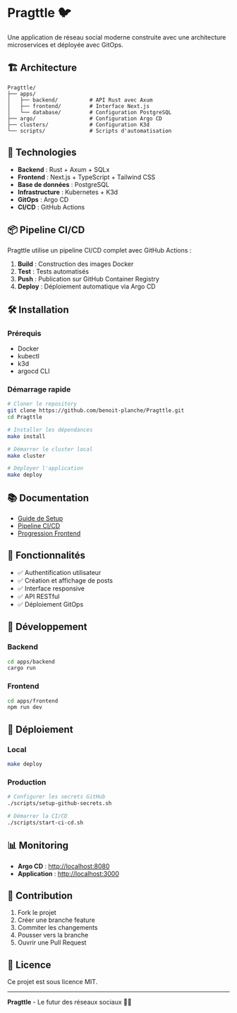 # Pragttle 🐦

Une application de réseau social moderne construite avec une architecture microservices et déployée avec GitOps.

## 🏗️ Architecture

```mermaid
Pragttle/
├── apps/
│   ├── backend/          # API Rust avec Axum
│   ├── frontend/         # Interface Next.js
│   └── database/         # Configuration PostgreSQL
├── argo/                 # Configuration Argo CD
├── clusters/             # Configuration K3d
└── scripts/              # Scripts d'automatisation
```

## 🚀 Technologies

- **Backend** : Rust + Axum + SQLx
- **Frontend** : Next.js + TypeScript + Tailwind CSS
- **Base de données** : PostgreSQL
- **Infrastructure** : Kubernetes + K3d
- **GitOps** : Argo CD
- **CI/CD** : GitHub Actions

## 📦 Pipeline CI/CD

Pragttle utilise un pipeline CI/CD complet avec GitHub Actions :

1. **Build** : Construction des images Docker
2. **Test** : Tests automatisés
3. **Push** : Publication sur GitHub Container Registry
4. **Deploy** : Déploiement automatique via Argo CD

## 🛠️ Installation

### Prérequis

- Docker
- kubectl
- k3d
- argocd CLI

### Démarrage rapide

```bash
# Cloner le repository
git clone https://github.com/benoit-planche/Pragttle.git
cd Pragttle

# Installer les dépendances
make install

# Démarrer le cluster local
make cluster

# Déployer l'application
make deploy
```

## 📚 Documentation

- [Guide de Setup](docs/setup.md)
- [Pipeline CI/CD](docs/ci-cd-pipeline.md)
- [Progression Frontend](docs/frontend-progress.md)

## 🎯 Fonctionnalités

- ✅ Authentification utilisateur
- ✅ Création et affichage de posts
- ✅ Interface responsive
- ✅ API RESTful
- ✅ Déploiement GitOps

## 🔧 Développement

### Backend

```bash
cd apps/backend
cargo run
```

### Frontend

```bash
cd apps/frontend
npm run dev
```

## 🚀 Déploiement

### Local

```bash
make deploy
```

### Production

```bash
# Configurer les secrets GitHub
./scripts/setup-github-secrets.sh

# Démarrer la CI/CD
./scripts/start-ci-cd.sh
```

## 📊 Monitoring

- **Argo CD** : <http://localhost:8080>
- **Application** : <http://localhost:3000>

## 🤝 Contribution

1. Fork le projet
2. Créer une branche feature
3. Commiter les changements
4. Pousser vers la branche
5. Ouvrir une Pull Request

## 📄 Licence

Ce projet est sous licence MIT.

---

**Pragttle** - Le futur des réseaux sociaux 🧠🔥
